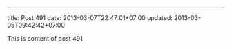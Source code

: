---
title: Post 491
date: 2013-03-07T22:47:01+07:00
updated: 2013-03-05T09:42:42+07:00

This is content of post 491